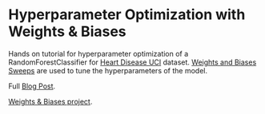 # Hyperparameter Optimization with Weights & Biases

Hands on tutorial for hyperparameter optimization of a RandomForestClassifier for [Heart Disease UCI](https://www.kaggle.com/ronitf/heart-disease-uci) dataset. [Weights and Biases Sweeps](https://docs.wandb.ai/guides/sweeps) are used to tune the hyperparameters of the model.

Full [Blog Post](https://blog.ivanovski.tech/hyperparameter-optimization-with-wandb).

[Weights & Biases project](https://wandb.ai/aleksandar1932/hyperparameter-optimization).
